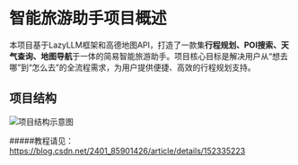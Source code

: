 # 智能旅游助手项目概述
本项目基于LazyLLM框架和高德地图API，打造了一款集**行程规划、POI搜索、天气查询、地图导航**于一体的简易智能旅游助手。项目核心目标是解决用户从“想去哪”到“怎么去”的全流程需求，为用户提供便捷、高效的行程规划支持。


## 项目结构
![项目结构示意图](https://github.com/user-attachments/assets/52587d02-b3a7-4172-95cc-93f0e773170a)  

#####教程请见：https://blog.csdn.net/2401_85901426/article/details/152335223
